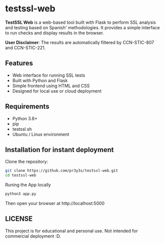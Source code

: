# testssl-web

**TestSSL Web** is a web-based tool built with Flask to perform SSL analysis and testing based on Spanish' methodologies. It provides a simple interface to run checks and display results in the browser.

**User Disclaimer**: The results are automatically filtered by CCN-STIC-807 and CCN-STIC-221.

## Features

- Web interface for running SSL tests
- Built with Python and Flask
- Simple frontend using HTML and CSS
- Designed for local use or cloud deployment

## Requirements

- Python 3.8+
- pip
- testssl.sh
- Ubuntu / Linux environment

## Installation for instant deployment

Clone the repository:

```bash
git clone https://github.com/pr3y3s/testssl-web.git
cd testssl-web
```

Runing the App locally
```bash
python3 app.py
```

Then open your browser at http://localhost:5000

## LICENSE
This project is for educational and personal use. Not intended for commercial deployment :D.
